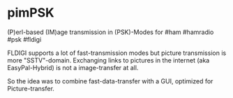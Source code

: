 # pimPSK
(P)erl-based (IM)age transmission in (PSK)-Modes for #ham #hamradio #psk #fldigi

FLDIGI supports a lot of fast-transmission modes but picture transmission is more "SSTV"-domain. 
Exchanging links to pictures in the internet (aka EasyPal-Hybrid) is not a image-transfer at all.

So the idea was to combine fast-data-transfer with a GUI, optimized for Picture-transfer.


